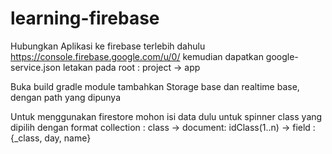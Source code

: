 # learning-firebase

Hubungkan Aplikasi ke firebase terlebih dahulu
https://console.firebase.google.com/u/0/
kemudian dapatkan google-service.json
letakan pada root : project -> app

Buka build gradle module tambahkan Storage base dan realtime base, dengan path yang dipunya


Untuk menggunakan firestore mohon isi data dulu untuk spinner class yang dipilih dengan format
collection : class -> document: idClass(1..n) -> field : {_class, day, name}
